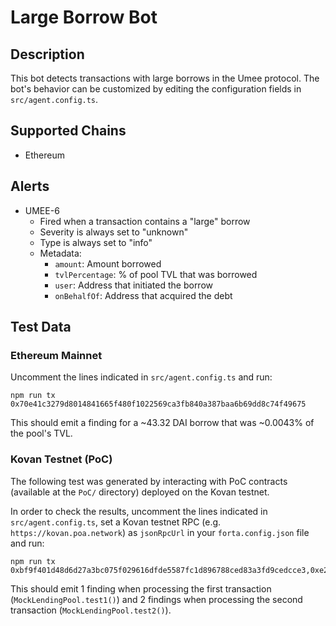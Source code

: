 # Large Borrow Bot

## Description

This bot detects transactions with large borrows in the Umee protocol.
The bot's behavior can be customized by editing the configuration fields in
`src/agent.config.ts`.

## Supported Chains

- Ethereum

## Alerts

- UMEE-6
  - Fired when a transaction contains a "large" borrow
  - Severity is always set to "unknown"
  - Type is always set to "info"
  - Metadata:
    - `amount`: Amount borrowed
    - `tvlPercentage`: % of pool TVL that was borrowed
    - `user`: Address that initiated the borrow
    - `onBehalfOf`: Address that acquired the debt

## Test Data

### Ethereum Mainnet

Uncomment the lines indicated in `src/agent.config.ts` and run:

```
npm run tx 0x70e41c3279d8014841665f480f1022569ca3fb840a387baa6b69dd8c74f49675
```

This should emit a finding for a ~43.32 DAI borrow that was ~0.0043% of the pool's TVL.

### Kovan Testnet (PoC)

The following test was generated by interacting with PoC contracts (available at the `PoC/` directory) deployed on the Kovan testnet.

In order to check the results, uncomment the lines indicated in `src/agent.config.ts`, set a Kovan testnet RPC (e.g. `https://kovan.poa.network`) as `jsonRpcUrl` in your `forta.config.json` file and run:

```
npm run tx 0xbf9f401d48d6d27a3bc075f029616dfde5587fc1d896788ced83a3fd9cedcce3,0xe2b0a75a6eeaeba7be1019dc17d6954b1b4cd0c3843859ca6a4fd8068b725d37
```

This should emit 1 finding when processing the first transaction (`MockLendingPool.test1()`) and 2 findings when processing the second transaction (`MockLendingPool.test2()`).
